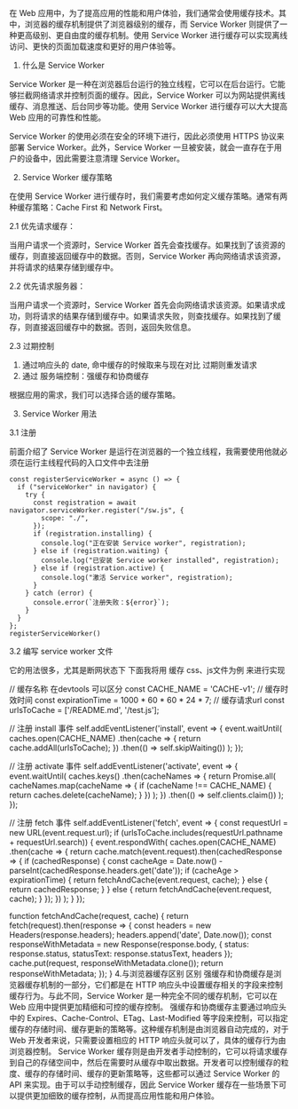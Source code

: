 在 Web 应用中，为了提高应用的性能和用户体验，我们通常会使用缓存技术。其中，浏览器的缓存机制提供了浏览器级别的缓存，而 Service Worker 则提供了一种更高级别、更自由度的缓存机制。使用 Service Worker 进行缓存可以实现离线访问、更快的页面加载速度和更好的用户体验等。

1. 什么是 Service Worker

Service Worker 是一种在浏览器后台运行的独立线程，它可以在后台运行。它能够拦截网络请求并控制页面的缓存。因此，Service Worker 可以为网站提供离线缓存、消息推送、后台同步等功能。使用 Service Worker 进行缓存可以大大提高 Web 应用的可靠性和性能。

Service Worker 的使用必须在安全的环境下进行，因此必须使用 HTTPS 协议来部署 Service Worker。此外，Service Worker 一旦被安装，就会一直存在于用户的设备中，因此需要注意清理 Service Worker。

2. Service Worker 缓存策略

在使用 Service Worker 进行缓存时，我们需要考虑如何定义缓存策略。通常有两种缓存策略：Cache First 和 Network First。

2.1 优先请求缓存：

当用户请求一个资源时，Service Worker 首先会查找缓存。如果找到了该资源的缓存，则直接返回缓存中的数据。否则，Service Worker 再向网络请求该资源，并将请求的结果存储到缓存中。

2.2 优先请求服务器：

当用户请求一个资源时，Service Worker 首先会向网络请求该资源。如果请求成功，则将请求的结果存储到缓存中。如果请求失败，则查找缓存。如果找到了缓存，则直接返回缓存中的数据。否则，返回失败信息。

2.3 过期控制

1. 通过响应头的 date, 命中缓存的时候取来与现在对比 过期则重发请求
2. 通过 服务端控制：强缓存和协商缓存

根据应用的需求，我们可以选择合适的缓存策略。

3. Service Worker 用法

3.1 注册

前面介绍了 Service Worker 是运行在浏览器的一个独立线程，我需要使用他就必须在运行主线程代码的入口文件中去注册

    const registerServiceWorker = async () => {
      if ("serviceWorker" in navigator) {
        try {
          const registration = await navigator.serviceWorker.register("/sw.js", {
            scope: "./",
          });
          if (registration.installing) {
            console.log("正在安装 Service worker", registration);
          } else if (registration.waiting) {
            console.log("已安装 Service worker installed", registration);
          } else if (registration.active) {
            console.log("激活 Service worker", registration);
          }
        } catch (error) {
          console.error(`注册失败：${error}`);
        }
      }
    };
    registerServiceWorker()

3.2 编写 service worker 文件

它的用法很多，尤其是断网状态下
下面我将用 缓存 css、js文件为例 来进行实现

// 缓存名称 在devtools 可以区分
const CACHE_NAME = 'CACHE-v1';
// 缓存时效时间
const expirationTime = 1000 * 60 * 60 * 24 * 7;
// 缓存请求url
const urlsToCache = ['/README.md', '/test.js'];

// 注册 install 事件
self.addEventListener('install', event => {
  event.waitUntil(
    caches.open(CACHE_NAME)
      .then(cache => {
        return cache.addAll(urlsToCache);
      })
      .then(() => self.skipWaiting())
  );
});

// 注册 activate 事件
self.addEventListener('activate', event => {
  event.waitUntil(
    caches.keys()
      .then(cacheNames => {
        return Promise.all(
          cacheNames.map(cacheName => {
            if (cacheName !== CACHE_NAME) {
              return caches.delete(cacheName);
            }
          })
        );
      })
      .then(() => self.clients.claim())
  );
});

// 注册 fetch 事件
self.addEventListener('fetch', event => {
  const requestUrl = new URL(event.request.url);
  if (urlsToCache.includes(requestUrl.pathname + requestUrl.search)) {
    event.respondWith(
      caches.open(CACHE_NAME)
        .then(cache => {
          return cache.match(event.request).then(cachedResponse => {
            if (cachedResponse) {
              const cacheAge = Date.now() - parseInt(cachedResponse.headers.get('date'));
              if (cacheAge > expirationTime) {
                return fetchAndCache(event.request, cache);
              } else {
                return cachedResponse;
              }
            } else {
              return fetchAndCache(event.request, cache);
            }
          });
        })
    );
  }
});

function fetchAndCache(request, cache) {
  return fetch(request).then(response => {
    const headers = new Headers(response.headers);
    headers.append('date', Date.now());
    const responseWithMetadata = new Response(response.body, { status: response.status, statusText: response.statusText, headers });
    cache.put(request, responseWithMetadata.clone());
    return responseWithMetadata;
  });
}
4.与浏览器缓存区别
区别
强缓存和协商缓存是浏览器缓存机制的一部分，它们都是在 HTTP 响应头中设置缓存相关的字段来控制缓存行为。与此不同，Service Worker 是一种完全不同的缓存机制，它可以在 Web 应用中提供更加精细和可控的缓存控制。
强缓存和协商缓存主要通过响应头中的 Expires、Cache-Control、ETag、Last-Modified 等字段来控制，可以指定缓存的存储时间、缓存更新的策略等。这种缓存机制是由浏览器自动完成的，对于 Web 开发者来说，只需要设置相应的 HTTP 响应头就可以了，具体的缓存行为由浏览器控制。
Service Worker 缓存则是由开发者手动控制的，它可以将请求缓存到自己的存储空间中，然后在需要时从缓存中取出数据。开发者可以控制缓存的粒度、缓存的存储时间、缓存的更新策略等，这些都可以通过 Service Worker 的 API 来实现。由于可以手动控制缓存，因此 Service Worker 缓存在一些场景下可以提供更加细致的缓存控制，从而提高应用性能和用户体验。
